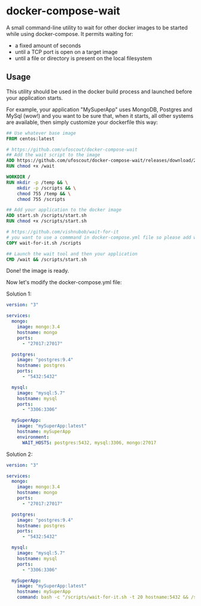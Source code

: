 # docker-compose-wait

A small command-line utility to wait for other docker images to be started while using docker-compose.
It permits waiting for:
- a fixed amount of seconds
- until a TCP port is open on a target image
- until a file or directory is present on the local filesystem

## Usage

This utility should be used in the docker build process and launched before your application starts.

For example, your application "MySuperApp" uses MongoDB, Postgres and MySql (wow!) and you want to be sure that, when it starts, all other systems are available, then simply customize your dockerfile this way:
```dockerfile
## Use whatever base image
FROM centos:latest

# https://github.com/ufoscout/docker-compose-wait
## Add the wait script to the image
ADD https://github.com/ufoscout/docker-compose-wait/releases/download/2.10.0/wait /wait
RUN chmod +x /wait

WORKDIR /
RUN mkdir -p /temp && \
    mkdir -p /scripts && \
    chmod 755 /temp && \
    chmod 755 /scripts

## Add your application to the docker image
ADD start.sh /scripts/start.sh
RUN chmod +x /scripts/start.sh

# https://github.com/vishnubob/wait-for-it
# you want to use a commmand in docker-compose.yml file so please add wait-for-it.sh file
COPY wait-for-it.sh /scripts

## Launch the wait tool and then your application
CMD /wait && /scripts/start.sh
```
Done! the image is ready.

Now let's modify the docker-compose.yml file:

Solution 1: 
```yml
version: "3"

services:
  mongo:
    image: mongo:3.4
    hostname: mongo
    ports:
      - "27017:27017"

  postgres:
    image: "postgres:9.4"
    hostname: postgres
    ports:
      - "5432:5432"

  mysql:
    image: "mysql:5.7"
    hostname: mysql
    ports:
      - "3306:3306"

  mySuperApp:
    image: "mySuperApp:latest"
    hostname: mySuperApp
    environment:
      WAIT_HOSTS: postgres:5432, mysql:3306, mongo:27017
```
Solution 2:
```yml
version: "3"

services:
  mongo:
    image: mongo:3.4
    hostname: mongo
    ports:
      - "27017:27017"

  postgres:
    image: "postgres:9.4"
    hostname: postgres
    ports:
      - "5432:5432"

  mysql:
    image: "mysql:5.7"
    hostname: mysql
    ports:
      - "3306:3306"

  mySuperApp:
    image: "mySuperApp:latest"
    hostname: mySuperApp
    command: bash -c "/scripts/wait-for-it.sh -t 20 hostname:5432 && /scripts/wait-for-it.sh -t 20 mysql:3306 && java -jar /kafka-websocket-producer-0.0.1.jar"
```
